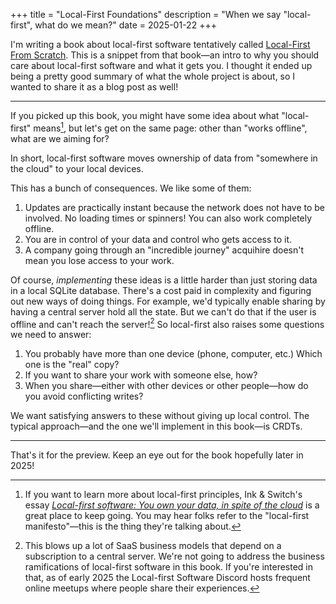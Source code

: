 +++
title = "Local-First Foundations"
description = "When we say \"local-first\", what do we mean?"
date = 2025-01-22
+++

I'm writing a book about local-first software tentatively called [Local-First From Scratch](@/projects/local-first-from-scratch.md). This is a snippet from that book—an intro to why you should care about local-first software and what it gets you. I thought it ended up being a pretty good summary of what the whole project is about, so I wanted to share it as a blog post as well!

---

If you picked up this book, you might have some idea about what "local-first" means[^lf-manifesto], but let's get on the same page: other than "works offline", what are we aiming for?

In short, local-first software moves ownership of data from "somewhere in the cloud" to your local devices.

<!-- more -->

This has a bunch of consequences. We like some of them:

1. Updates are practically instant because the network does not have to be involved. No loading times or spinners! You can also work completely offline.
2. You are in control of your data and control who gets access to it.
3. A company going through an "incredible journey" acquihire doesn't mean you lose access to your work.

Of course, _implementing_ these ideas is a little harder than just storing data in a local SQLite database. There's a cost paid in complexity and figuring out new ways of doing things. For example, we'd typically enable sharing by having a central server hold all the state. But we can't do that if the user is offline and can't reach the server![^local-first-business-case] So local-first also raises some questions we need to answer:

1. You probably have more than one device (phone, computer, etc.) Which one is the "real" copy?
2. If you want to share your work with someone else, how?
3. When you share—either with other devices or other people—how do you avoid conflicting writes?

We want satisfying answers to these without giving up local control. The typical approach—and the one we'll implement in this book—is CRDTs.

[^lf-manifesto]: If you want to learn more about local-first principles, Ink & Switch's essay [_Local-first software: You own your data, in spite of the cloud_](https://www.inkandswitch.com/local-first/) is a great place to keep going. You may hear folks refer to the "local-first manifesto"—this is the thing they're talking about.
[^local-first-business-case]: This blows up a lot of SaaS business models that depend on a subscription to a central server. We're not going to address the business ramifications of local-first software in this book. If you're interested in that, as of early 2025 the Local-first Software Discord hosts frequent online meetups where people share their experiences.

---

That's it for the preview. Keep an eye out for the book hopefully later in 2025!
